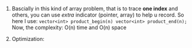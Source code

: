 
1. Bascially in this kind of array problem, that is to trace **one index** and others, you can use *extra* indicator (pointer, array) to help u record. 
   So here I use:  `vector<int> product_begin(n) vector<int> product_end(n);` 
   Now, the complexity: O(n) time and O(n) space 

2.	Optimization:
